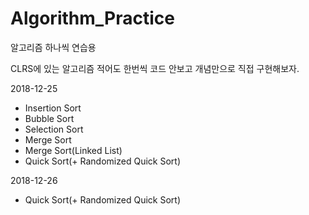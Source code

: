 # Algorithm_Practice
알고리즘 하나씩 연습용

CLRS에 있는 알고리즘 적어도 한번씩 코드 안보고 개념만으로 직접 구현해보자.

2018-12-25
- Insertion Sort
- Bubble Sort
- Selection Sort
- Merge Sort
- Merge Sort(Linked List)
- Quick Sort(+ Randomized Quick Sort)

2018-12-26
- Quick Sort(+ Randomized Quick Sort)
